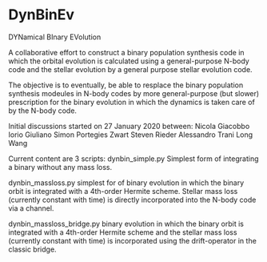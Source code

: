 # DynBinEv

DYNamical BInary EVolution

A collaborative effort to construct a binary population synthesis code
in which the orbital evolution is calculated using a general-purpose
N-body code and the stellar evolution by a general purpose stellar
evolution code.

The objective is to eventually, be able to resplace the binary
population synthesis modeules in N-body codes by more general-purpose
(but slower) prescription for the binary evolution in which the
dynamics is taken care of by the N-body code.

Initial discussions started on 27 January 2020 between:
Nicola Giacobbo
Iorio Giuliano
Simon Portegies Zwart
Steven Rieder
Alessandro Trani
Long Wang


Current content are 3 scripts:
dynbin_simple.py
       Simplest form of integrating a binary without any mass loss.
       
dynbin_massloss.py
       simplest for of binary evolution in which the binary orbit is
       integrated with a 4th-order Hermite scheme. Stellar mass loss
       (currently constant with time) is directly incorporated into
       the N-body code via a channel.
       
dynbin_massloss_bridge.py
       binary evolution in which the binary orbit is
       integrated with a 4th-order Hermite scheme and the stellar mass loss
       (currently constant with time) is incorporated using the drift-operator
       in the classic bridge. 
